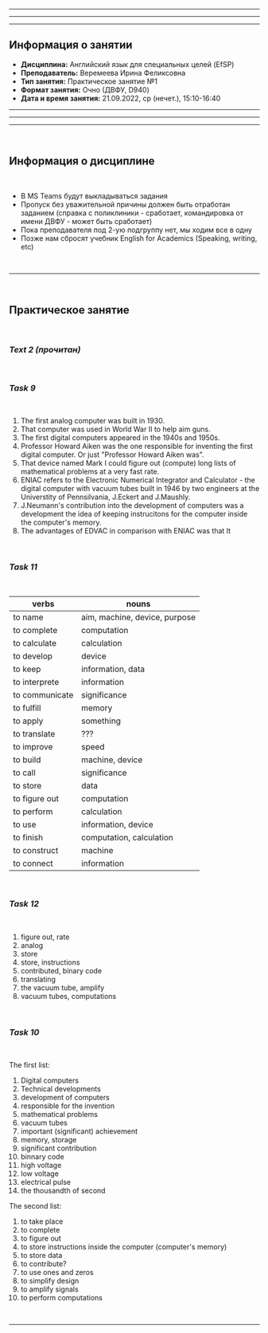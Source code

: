 ___
___
___
## Информация о занятии
- __Дисциплина:__ Английский язык для специальных целей (EfSP)
- __Преподаватель:__ Веремеева Ирина Феликсовна
- __Тип занятия:__ Практическое занятие №1
- __Формат занятия:__ Очно (ДВФУ, D940)
- __Дата и время занятия:__ 21.09.2022, ср (нечет.), 15:10-16:40
___
___
___

&nbsp;

## Информация о дисциплине

&nbsp;

- В MS Teams будут выкладываться задания
- Пропуск без уважительной причины должен быть отработан заданием
(справка с поликлиники - сработает, командировка от имени ДВФУ - может
быть сработает)
- Пока преподавателя под 2-ую подгруппу нет, мы ходим все в одну
- Позже нам сбросят учебник English for Academics (Speaking, writing, etc)

&nbsp;

___

&nbsp;

## Практическое занятие

&nbsp;

### ___Text 2 (прочитан)___

&nbsp;

### ___Task 9___

&nbsp;

1. The first analog computer was built in 1930.
2. That computer was used in World War II to help aim guns.
3. The first digital computers appeared in the 1940s and 1950s.
4. Professor Howard Aiken was the one responsible for inventing the first
digital computer. Or just "Professor Howard Aiken was".
5. That device named Mark I could figure out (compute) long lists of
mathematical problems at a very fast rate.
6. ENIAC refers to the Electronic Numerical Integrator and Calculator - the
digital computer with vacuum tubes built in 1946 by two engineers at the
Universtity of Pennsilvania, J.Eckert and J.Maushly.
7. J.Neumann's contribution into the development of computers was a
development the idea of keeping instrucitons for the computer inside the
computer's memory.
8. The advantages of EDVAC in comparison with ENIAC was that It

&nbsp;

### ___Task 11___

&nbsp;

|verbs|nouns|
|-|-|
|to name|aim, machine, device, purpose|
|to complete|computation|
|to calculate|calculation|
|to develop|device|
|to keep|information, data|
|to interprete|information|
|to communicate|significance|
|to fulfill|memory|
|to apply|something|
|to translate|???|
|to improve|speed|
|to build|machine, device|
|to call|significance|
|to store|data|
|to figure out|computation|
|to perform|calculation|
|to use|information, device|
|to finish|computation, calculation|
|to construct|machine|
|to connect|information|

&nbsp;

### ___Task 12___

&nbsp;

1. figure out, rate
2. analog
3. store
4. store, instructions
5. contributed, binary code
6. translating
7. the vacuum tube, amplify
8. vacuum tubes, computations

&nbsp;

### ___Task 10___

&nbsp;

The first list:
1. Digital computers
2. Technical developments
3. development of computers
4. responsible for the invention
5. mathematical problems
6. vacuum tubes
7. important (significant) achievement
8. memory, storage
9. significant contribution
10. binnary code
11. high voltage
12. low voltage
13. electrical pulse
14. the thousandth of second

The second list:
1. to take place
2. to complete
3. to figure out
4. to store instructions inside the computer (computer's memory)
5. to store data
6. to contribute?
7. to use ones and zeros
8. to simplify design
9. to amplify signals
10. to perform computations

&nbsp;

___